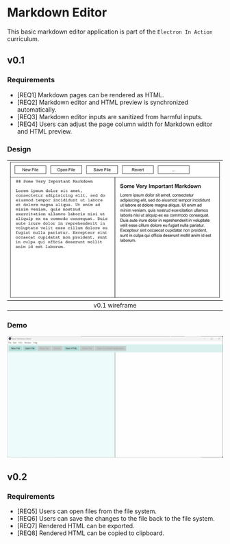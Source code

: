 # Markdown Editor

This basic markdown editor application is part of the `Electron In Action` curriculum.

## v0.1

### Requirements

* [REQ1] Markdown pages can be rendered as HTML.
* [REQ2] Markdown editor and HTML preview is synchronized automatically.
* [REQ3] Markdown editor inputs are sanitized from harmful inputs.
* [REQ4] Users can adjust the page column width for Markdown editor and HTML preview.

### Design

| ![](imgs/image.png) |
| :---: |
| v0.1 wireframe |

### Demo

![](imgs/v0.1_markdown_editor.gif)

## v0.2

### Requirements

* [REQ5] Users can open files from the file system.
* [REQ6] Users can save the changes to the file back to the file system.
* [REQ7] Rendered HTML can be exported.
* [REQ8] Rendered HTML can be copied to clipboard.